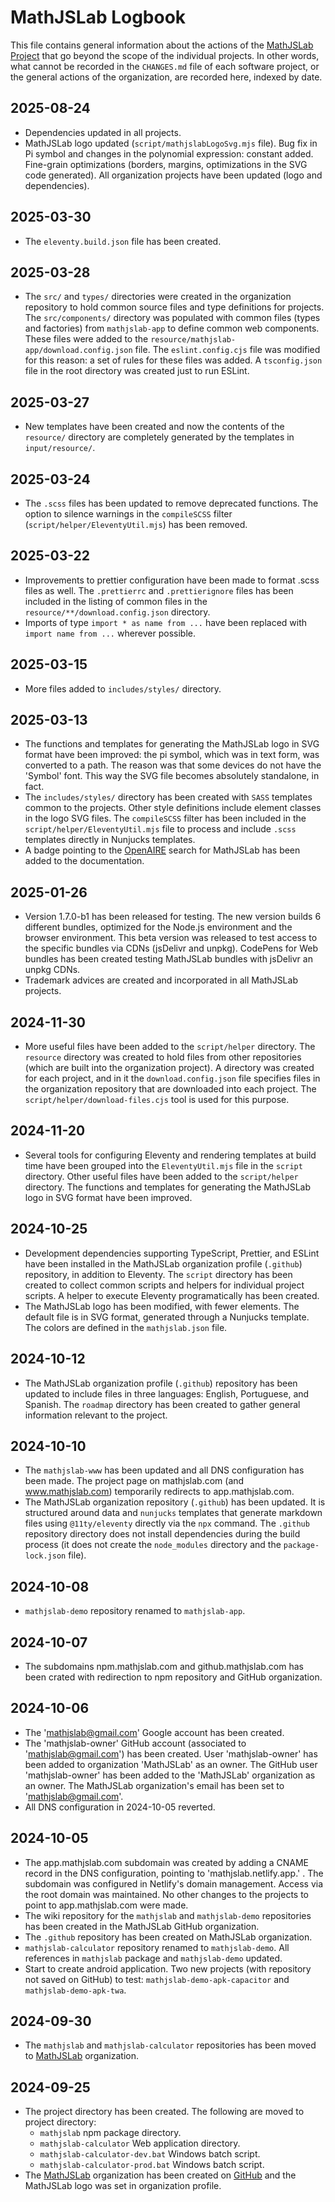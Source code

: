 # MathJSLab Logbook

This file contains general information about the actions of the [MathJSLab Project](https://mathjslab.com/) that go beyond the scope of the individual projects. In other words, what cannot be recorded in the `CHANGES.md` file of each software project, or the general actions of the organization, are recorded here, indexed by date.

## 2025-08-24
- Dependencies updated in all projects.
- MathJSLab logo updated (`script/mathjslabLogoSvg.mjs` file). Bug fix in Pi symbol and changes in the polynomial expression: constant added. Fine-grain optimizations (borders, margins, optimizations in the SVG code generated). All organization projects have been updated (logo and dependencies).

## 2025-03-30
- The `eleventy.build.json` file has been created.

## 2025-03-28
- The `src/` and `types/` directories were created in the organization repository to hold common source files and type definitions for projects. The `src/components/` directory was populated with common files (types and factories) from `mathjslab-app` to define common web components. These files were added to the `resource/mathjslab-app/download.config.json` file. The `eslint.config.cjs` file was modified for this reason: a set of rules for these files was added. A `tsconfig.json` file in the root directory was created just to run ESLint.

## 2025-03-27
- New templates have been created and now the contents of the `resource/` directory are completely generated by the templates in `input/resource/`.

## 2025-03-24
- The `.scss` files has been updated to remove deprecated functions. The option to silence warnings in the `compileSCSS` filter (`script/helper/EleventyUtil.mjs`) has been removed.

## 2025-03-22
- Improvements to prettier configuration have been made to format .scss files as well. The `.prettierrc` and `.prettierignore` files has been included in the listing of common files in the `resource/**/download.config.json` directory.
- Imports of type `import * as name from ...` have been replaced with `import name from ...` wherever possible.

## 2025-03-15
- More files added to `includes/styles/` directory.

## 2025-03-13
- The functions and templates for generating the MathJSLab logo in SVG format have been improved: the pi symbol, which was in text form, was converted to a path. The reason was that some devices do not have the 'Symbol' font. This way the SVG file becomes absolutely standalone, in fact.
- The `includes/styles/` directory has been created with `SASS` templates common to the projects. Other style definitions include element classes in the logo SVG files. The `compileSCSS` filter has been included in the `script/helper/EleventyUtil.mjs` file to process and include `.scss` templates directly in Nunjucks templates.
- A badge pointing to the [OpenAIRE](https://explore.openaire.eu/) search for MathJSLab has been added to the documentation.


## 2025-01-26
- Version 1.7.0-b1 has been released for testing. The new version builds 6 different bundles, optimized for the Node.js environment and the browser environment. This beta version was released to test access to the specific bundles via CDNs (jsDelivr and unpkg). CodePens for Web bundles has been created testing MathJSLab bundles with jsDelivr an unpkg CDNs.
- Trademark advices are created and incorporated in all MathJSLab projects.

## 2024-11-30
- More useful files have been added to the `script/helper` directory. The `resource` directory was created to hold files from other repositories (which are built into the organization project). A directory was created for each project, and in it the `download.config.json` file specifies files in the organization repository that are downloaded into each project. The `script/helper/download-files.cjs` tool is used for this purpose.

## 2024-11-20
- Several tools for configuring Eleventy and rendering templates at build time have been grouped into the `EleventyUtil.mjs` file in the `script` directory. Other useful files have been added to the `script/helper` directory. The functions and templates for generating the MathJSLab logo in SVG format have been improved.

## 2024-10-25
- Development dependencies supporting TypeScript, Prettier, and ESLint have been installed in the MathJSLab organization profile (`.github`) repository, in addition to Eleventy. The `script` directory has been created to collect common scripts and helpers for individual project scripts. A helper to execute Eleventy programatically has been created.
- The MathJSLab logo has been modified, with fewer elements. The default file is in SVG format, generated through a Nunjucks template. The colors are defined in the `mathjslab.json` file.

## 2024-10-12
- The MathJSLab organization profile (`.github`) repository has been updated to include files in three languages: English, Portuguese, and Spanish. The `roadmap` directory has been created to gather general information relevant to the project.

## 2024-10-10
- The `mathjslab-www` has been updated and all DNS configuration has been made. The project page on mathjslab.com (and www.mathjslab.com) temporarily redirects to app.mathjslab.com.
- The MathJSLab organization repository (`.github`) has been updated. It is structured around data and `nunjucks` templates that generate markdown files using `@11ty/eleventy` directly via the `npx` command. The `.github` repository directory does not install dependencies during the build process (it does not create the `node_modules` directory and the `package-lock.json` file).

## 2024-10-08
- `mathjslab-demo` repository renamed to `mathjslab-app`.

## 2024-10-07
- The subdomains npm.mathjslab.com and github.mathjslab.com has been crated with redirection to npm repository and GitHub organization.

## 2024-10-06
- The 'mathjslab@gmail.com' Google account has been created.
- The 'mathjslab-owner' GitHub account (associated to 'mathjslab@gmail.com')  has been created. User 'mathjslab-owner' has been added to organization 'MathJSLab' as an owner. The GitHub user 'mathjslab-owner' has been added to the 'MathJSLab' organization as an owner. The MathJSLab organization's email has been set to 'mathjslab@gmail.com'.
- All DNS configuration in 2024-10-05 reverted.

## 2024-10-05
- The app.mathjslab.com subdomain was created by adding a CNAME record in the DNS configuration, pointing to 'mathjslab.netlify.app.' . The subdomain was configured in Netlify's domain management. Access via the root domain was maintained. No other changes to the projects to point to app.mathjslab.com were made.
- The wiki repository for the `mathjslab` and `mathjslab-demo` repositories has been created in the MathJSLab GitHub organization.
- The `.github` repository has been created on MathJSLab organization.
- `mathjslab-calculator` repository renamed to `mathjslab-demo`. All references in `mathjslab` package and `mathjslab-demo` updated.
- Start to create android application. Two new projects (with repository not saved on GitHub) to test: `mathjslab-demo-apk-capacitor` and `mathjslab-demo-apk-twa`.

## 2024-09-30
- The `mathjslab` and `mathjslab-calculator` repositories has been moved to [MathJSLab](https://github.com/MathJSLab/) organization.

## 2024-09-25
- The project directory has been created. The following are moved to project directory:
  * `mathjslab` npm package directory.
  * `mathjslab-calculator` Web application directory.
  * `mathjslab-calculator-dev.bat` Windows batch script.
  * `mathjslab-calculator-prod.bat` Windows batch script.
- The [MathJSLab](https://github.com/MathJSLab/) organization has been created on [GitHub](https://github.com/) and the MathJSLab logo was set in organization profile.
